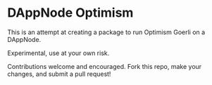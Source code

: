 # DAppNode Optimism

This is an attempt at creating a package to run Optimism Goerli on a DAppNode.

Experimental, use at your own risk.

Contributions welcome and encouraged. Fork this repo, make your changes, and submit a pull request!
